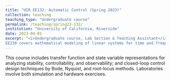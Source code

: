 ```yaml
---
title: "UCR EE132: Automatic Control (Spring 2023)"
collection: teaching
teaching_type: "Undergraduate course"
permalink: /teaching/spring23-132/
institution: "University of California, Riverside"
date: 2023-04-01
excerpt: "<i>Undergraduate course, Lab Section & Teaching Assistant</i><br/>
EE230 covers mathematical modeling of linear systems for time and frequency domain analysis."
---
```

This course includes transfer function and state variable representations for analyzing stability, controllability, and observability; and closed-loop control design techniques by Bode, Nyquist, and root-locus methods. Laboratories involve both simulation and hardware exercises.
